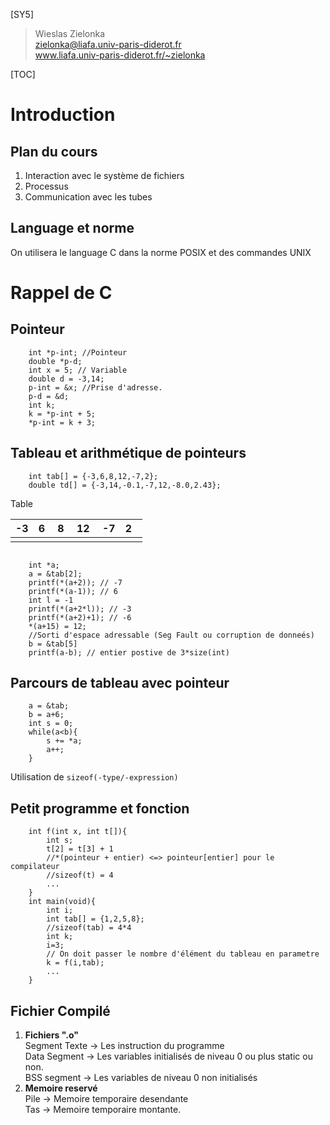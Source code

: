 [SY5]


> Wieslas Zielonka<br>
> zielonka@liafa.univ-paris-diderot.fr<br>
> www.liafa.univ-paris-diderot.fr/~zielonka


[TOC]


# Introduction
## Plan du cours
1. Interaction avec le système de fichiers
1. Processus
1. Communication avec les tubes

## Language et norme
On utilisera le language C dans la norme POSIX et des commandes UNIX

# Rappel de C
## Pointeur

```
    int *p-int; //Pointeur
    double *p-d;
    int x = 5; // Variable
    double d = -3,14;
    p-int = &x; //Prise d'adresse.
    p-d = &d;
    int k;
    k = *p-int + 5;
    *p-int = k + 3;

```
## Tableau et arithmétique de pointeurs

```
    int tab[] = {-3,6,8,12,-7,2};
    double td[] = {-3,14,-0.1,-7,12,-8.0,2.43};
```

Table

-3  | 6 | 8 | 12 | -7 | 2  
----|---|---|----|----|--
|||||

```

    int *a;
    a = &tab[2];
    printf(*(a+2)); // -7
    printf(*(a-1)); // 6
    int l = -1
    printf(*(a+2*l)); // -3
    printf(*(a+2)+1); // -6
    *(a+15) = 12;
    //Sorti d'espace adressable (Seg Fault ou corruption de donneés)
    b = &tab[5]
    printf(a-b); // entier postive de 3*size(int)

```

## Parcours de tableau avec pointeur

```
    a = &tab;
    b = a+6;
    int s = 0;
    while(a<b){
        s += *a;
        a++;
    }
```

Utilisation de ```sizeof(-type/-expression)```

## Petit programme et fonction

```
    int f(int x, int t[]){
        int s;
        t[2] = t[3] + 1
        //*(pointeur + entier) <=> pointeur[entier] pour le compilateur
        //sizeof(t) = 4
        ...
    }
    int main(void){
        int i;
        int tab[] = {1,2,5,8};
        //sizeof(tab) = 4*4
        int k;
        i=3;
        // On doit passer le nombre d'élément du tableau en parametre
        k = f(i,tab);
        ...
    }
```

## Fichier Compilé
1. **Fichiers ".o"** </br>
Segment Texte -> Les instruction du programme </br>
Data Segment -> Les variables initialisés de niveau 0 ou plus static ou non.</br>
BSS segment -> Les variables de niveau 0 non initialisés </br>
1. **Memoire reservé** </br>
Pile -> Memoire temporaire desendante</br>
Tas -> Memoire temporaire montante.</br>

